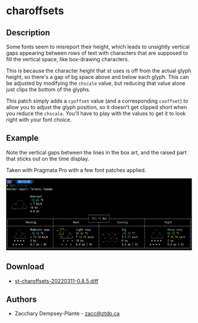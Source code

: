 charoffsets
=========

Description
-----------
Some fonts seem to misreport their height, which leads to unsightly vertical
gaps appearing between rows of text with characters that are supposed to fill
the vertical space, like box-drawing characters.

This is because the character height that st uses is off from the actual glyph
height, so there's a gap of bg space above and below each glyph. This can be
adjusted by modifying the `chscale` value, but reducing that value alone just
clips the bottom of the glyphs.

This patch simply adds a `cyoffset` value (and a corresponding `cxoffset`) to
allow you to adjust the glyph position, so it doesn't get clipped short when
you reduce the `chscale`. You'll have to play with the values to get it to
look right with your font choice.

Example
-------
Note the vertical gaps between the lines in the box art, and the raised part
that sticks out on the time display.

Taken with Pragmata Pro with a few font patches applied.

[![An example of the vertical gaps.](vertical-gaps.png)](vertical-gaps.png)

Download
--------
* [st-charoffsets-20220311-0.8.5.diff](st-charoffsets-20220311-0.8.5.diff)

Authors
-------
* Zacchary Dempsey-Plante - <zacc@ztdp.ca>
